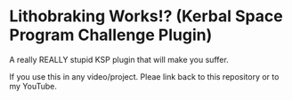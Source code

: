# Lithobraking Works!? (Kerbal Space Program Challenge Plugin)
 A really REALLY stupid KSP plugin that will make you suffer.



If you use this in any video/project. Pleae link back to this repository or to my YouTube.
